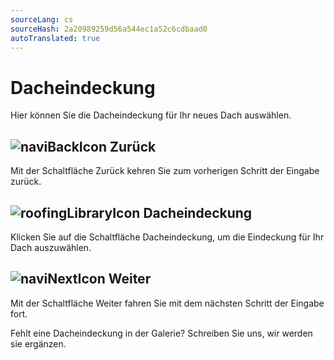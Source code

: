 ```yaml
---
sourceLang: cs
sourceHash: 2a20989259d56a544ec1a52c6cdbaad0
autoTranslated: true
---
```


# Dacheindeckung

Hier können Sie die Dacheindeckung für Ihr neues Dach auswählen.

## ![naviBackIcon](img/backIcon-en.png) Zurück
Mit der Schaltfläche Zurück kehren Sie zum vorherigen Schritt der Eingabe zurück.

## ![roofingLibraryIcon](img/roofingLibraryIcon-en.png) Dacheindeckung
Klicken Sie auf die Schaltfläche Dacheindeckung, um die Eindeckung für Ihr Dach auszuwählen.

## ![naviNextIcon](img/nextIcon-en.png) Weiter 
Mit der Schaltfläche Weiter fahren Sie mit dem nächsten Schritt der Eingabe fort.

Fehlt eine Dacheindeckung in der Galerie? Schreiben Sie uns, wir werden sie ergänzen.